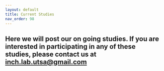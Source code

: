 ```yaml
---
layout: default
title: Current Studies
nav_order: 98
---
```


## Here we will post our on going studies. If you are interested in participating in any of these studies, please contact us at <inch.lab.utsa@gmail.com>





